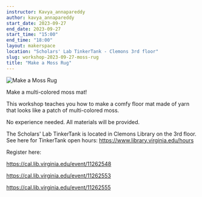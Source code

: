 ```yaml
---
instructor: Kavya_annapareddy
author: kavya_annapareddy
start_date: 2023-09-27
end_date: 2023-09-27
start_time: "15:00"
end_time: "18:00"
layout: makerspace
location: "Scholars' Lab TinkerTank - Clemons 3rd floor"
slug: workshop-2023-09-27-moss-rug
title: "Make a Moss Rug"
---
```


![Make a Moss Rug](/assets/post-media/workshops/moss_rug.jpg)

Make a multi-colored moss mat!

This workshop teaches you how to make a comfy floor mat made of yarn that looks like a patch of multi-colored moss.

No experience needed. All materials will be provided.

The Scholars' Lab TinkerTank is located in Clemons Library on the 3rd floor. See here for TinkerTank open hours: <a href="https://www.library.virginia.edu/hours">https://www.library.virginia.edu/hours</a>

Register here:

[https://cal.lib.virginia.edu/event/11262548 ](https://cal.lib.virginia.edu/event/11262548)

[https://cal.lib.virginia.edu/event/11262553 ](https://cal.lib.virginia.edu/event/11262553)

[https://cal.lib.virginia.edu/event/11262555 ](https://cal.lib.virginia.edu/event/11262555)
